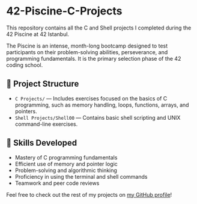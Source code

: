 # 42-Piscine-C-Projects

This repository contains all the C and Shell projects I completed during the 42 Piscine at 42 Istanbul.

The Piscine is an intense, month-long bootcamp designed to test participants on their problem-solving abilities, perseverance, and programming fundamentals. It is the primary selection phase of the 42 coding school.

## 📁 Project Structure

- `C Projects/` — Includes exercises focused on the basics of C programming, such as memory handling, loops, functions, arrays, and pointers.
- `Shell Projects/Shell00` — Contains basic shell scripting and UNIX command-line exercises.

## 🚀 Skills Developed

- Mastery of C programming fundamentals  
- Efficient use of memory and pointer logic  
- Problem-solving and algorithmic thinking  
- Proficiency in using the terminal and shell commands  
- Teamwork and peer code reviews

Feel free to check out the rest of my projects on [my GitHub profile](https://github.com/cetinss)!
